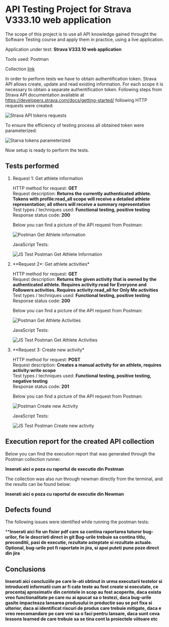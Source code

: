 <h1>API Testing Project for Strava V333.10 web application</h1>

The scope of this project is to use all  API knowledge gained throught the Software Testing course and apply them in practice, using a live application.

Application under test: **Strava V333.10 web application**

Tools used: Postman

Collection [link](https://github.com/Alexandra-Dubovic/Portfolio/blob/main/Strava.postman_collection.json)

In order to perform tests we have to obtain authentification token. Strava API allows create, update and read existing information. For each scope it is necessary to obtain a separate authentification token. Following steps from Strava API documentation available at <a> https://developers.strava.com/docs/getting-started/</a> following HTTP requests were created:

![Strava API tokens requests](https://github.com/Alexandra-Dubovic/Portfolio/assets/155356578/f6920479-5b13-4693-8c3a-d568fef04f81) 

To ensure the efficiency of testing process all obtained token were parameterized:

![Starva tokens parameterized](https://github.com/Alexandra-Dubovic/Portfolio/assets/155356578/d6209450-fabf-4c6a-bdd9-cae94818c746)

Now setup is ready to perform the tests.

<h2>Tests performed</h2>

<ol>
<li>Request 1: Get athlete information</li>

HTTP method for request: **GET**<br>
Request description: **Returns the currently authenticated athlete. Tokens with profile:read_all scope will receive a detailed athlete representation; all others will receive a summary representation**<br>
Test types / techniques used: **Functional testing, positive testing**<br>
Response status code: **200**<br>

Below you can find a picture of the API request from Postman:<br>

![Postman Get Athlete information](https://github.com/Alexandra-Dubovic/Portfolio/assets/155356578/ebc80ef0-3aca-41aa-813d-7c98281a06f9)

JavaScript Tests:

![JS Test Postman Get Athlete Information](https://github.com/Alexandra-Dubovic/Portfolio/assets/155356578/5d7186e2-1535-4383-9853-dc5c7eca720f)

<li>**Request 2*: Get athlete activities*</li>

HTTP method for request: **GET**<br>
Request description: **Returns the given activity that is owned by the authenticated athlete. Requires activity:read for Everyone and Followers activities. Requires activity:read_all for Only Me activities**<br>
Test types / techniques used: **Functional testing, positive testing**<br>
Response status code: **200**<br>

Below you can find a picture of the API request from Postman:<br>

![Postman Get Athlete Activities](https://github.com/Alexandra-Dubovic/Portfolio/assets/155356578/8a90d757-dad8-4ddb-8f62-ae06a425107e)

JavaScript Tests:

![JS Test Postman Get Athlete Activities](https://github.com/Alexandra-Dubovic/Portfolio/assets/155356578/7d36dc11-4bea-48fa-bf41-3cf79b51b6fe)


<li>**Request 3: Create new activity*</li>

HTTP method for request: **POST**<br>
Request description: **Creates a manual activity for an athlete, requires activity:write scope**<br>
Test types / techniques used: **Functional testing, positive testing, negative testing**<br>
Response status code: **201**<br>

Below you can find a picture of the API request from Postman:<br>

![Postman Create new Activity](https://github.com/Alexandra-Dubovic/Portfolio/assets/155356578/3b970484-f344-499a-91aa-c6bcb02108e2)

JavaScript Tests:

![JS Test Postman Create new activity](https://github.com/Alexandra-Dubovic/Portfolio/assets/155356578/c84384f1-5622-46ac-8fb0-8059211871f2)

</ol>

<h2>Execution report for the created API collection </h2>

Below you can find the execution report that was generated through the Postman collection runner. <br>

**Inserati aici o poza cu raportul de executie din Postman**<br>

The collection was also run through newman directly from the terminal, and the results can be found below:<br>

**Inserati aici o poza cu raportul de executie din Newman**<br>

<h2>Defects found</h2>

The following issues were identified while running the postman tests:<br>

****Inserati aici fie un fisier pdf care sa contina raportarea tuturor bug-urilor, fie le descrieti direct in git
Bug-urile trebuie sa contina titlu, preconditii, pasi de executie, rezultate asteptate si rezultate actuale.
Optional, bug-urile pot fi raportate in jira, si apoi puteti pune poze direct din jira**

<h2>Conclusions</h2>

**Inserati aici concluziile pe care le-ati obtinut in urma executarii testelor  si introduceti informatii cum ar fi cate teste au fost create si executate, ce procentaj aproximativ din cerintele in scop au fost acoperite, daca exista vreo functionalitate pe care nu ai apucat sa o testezi, daca bug-urile gasite impacteaza lansarea produsului in productie sau se pot fixa si ulterior, daca ai identificat riscuri de produs care trebuie mitigate, daca e vreo reecomandare pe care vrei sa o faci pentru lansare, daca sunt ceva lessons learned de care trebuie sa se tina cont la proiectele viitoare etc**


